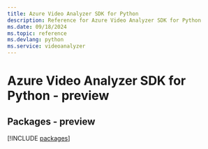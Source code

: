 ```yaml
---
title: Azure Video Analyzer SDK for Python
description: Reference for Azure Video Analyzer SDK for Python
ms.date: 09/18/2024
ms.topic: reference
ms.devlang: python
ms.service: videoanalyzer
---
```

# Azure Video Analyzer SDK for Python - preview
## Packages - preview
[!INCLUDE [packages](video-analyzer-index.md)]